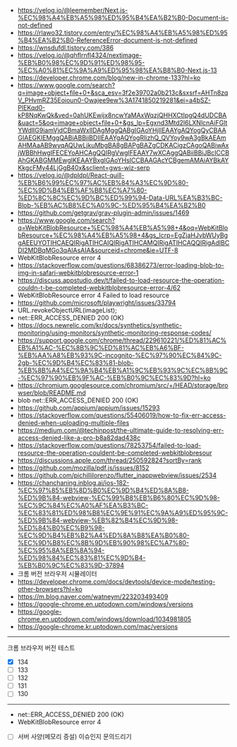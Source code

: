 - https://velog.io/@leemember/Next.js-%EC%98%A4%EB%A5%98%ED%95%B4%EA%B2%B0-Document-is-not-defined
- https://rlawo32.tistory.com/entry/%EC%98%A4%EB%A5%98%ED%95%B4%EA%B2%B0-ReferenceError-document-is-not-defined
- https://wnsdufdl.tistory.com/386
- https://velog.io/@qhflrnfl4324/nextimage-%EB%B0%98%EC%9D%91%ED%98%95-%EC%A0%81%EC%9A%A9%ED%95%98%EA%B8%B0-Next.js-13
- https://developer.chrome.com/blog/new-in-chrome-133?hl=ko
- https://www.google.com/search?q=image+object+file+0+&sca_esv=3f2e39702a0b213c&sxsrf=AHTn8zqV_PHvmRZ35Eoioun0-Owajee9ew%3A1741850219281&ei=a4bSZ-PlEKqd0-kP8NqKwQk&ved=0ahUKEwijx8ncwYaMAxWqzjQHHXCtIpgQ4dUDCBA&uact=5&oq=image+object+file+0+&gs_lp=Egxnd3Mtd2l6LXNlcnAiFGltYWdlIG9iamVjdCBmaWxlIDAgMggQABgIGAoYHjIIEAAYgAQYogQyCBAAGIAEGKIEMggQABiABBiiBDIIEAAYgAQYogRIizhQ_QVYoy9wA3gBkAEAmAHMAaAB9wyqAQUwLjkuMbgBA8gBAPgBAZgCDKACigzCAgoQABiwAxjWBBhHwgIFECEYoAHCAgQQIRgVwgIFEAAY7wXCAggQABiiBBiJBcICCBAhGKABGMMEwgIKEAAYBxgIGAoYHsICCBAAGAcYCBgemAMAiAYBkAYKkgcFMy44LjGgB40x&sclient=gws-wiz-serp
- https://velog.io/@dpldpl/React-quill-%EB%B6%99%EC%97%AC%EB%84%A3%EC%9D%80-%EC%9D%B4%EB%AF%B8%EC%A7%80-%ED%8C%8C%EC%9D%BC%ED%99%94-Data-URL%EA%B3%BC-Blob-%EB%AC%B8%EC%A0%9C-%ED%95%B4%EA%B2%B0
- https://github.com/getgrav/grav-plugin-admin/issues/1469
- https://www.google.com/search?q=WebKitBlobResource+%EC%98%A4%EB%A5%98+4&oq=WebKitBlobResource+%EC%98%A4%EB%A5%98+4&gs_lcrp=EgZjaHJvbWUyBggAEEUYOTIHCAEQIRigATIHCAIQIRigATIHCAMQIRigATIHCAQQIRigAdIBCDI2MDBqMGo3qAIAsAIA&sourceid=chrome&ie=UTF-8
- WebKitBlobResource error 4
- https://stackoverflow.com/questions/68386273/error-loading-blob-to-img-in-safari-webkitblobresource-error-1
- https://discuss.appstudio.dev/t/failed-to-load-resource-the-operation-couldn-t-be-completed-webkitblobresource-error-4/62
- WebKitBlobResource error 4 Failed to load resource
- https://github.com/microsoft/playwright/issues/33794
- URL.revokeObjectURL(imageList);
- net::ERR_ACCESS_DENIED 200 (OK)
- https://docs.newrelic.com/kr/docs/synthetics/synthetic-monitoring/using-monitors/synthetic-monitoring-response-codes/
- https://support.google.com/chrome/thread/229610221/%ED%81%AC%EB%A1%AC-%EC%8B%9C%ED%81%AC%EB%A6%BF-%EB%AA%A8%EB%93%9C-incognito-%EC%97%90%EC%84%9C-2gb-%EC%9D%B4%EC%83%81-blob-%EB%8B%A4%EC%9A%B4%EB%A1%9C%EB%93%9C%EC%8B%9C-%EC%97%90%EB%9F%AC-%EB%B0%9C%EC%83%9D?hl=ko
- https://chromium.googlesource.com/chromium/src/+/HEAD/storage/browser/blob/README.md
- blob net::ERR_ACCESS_DENIED 200 (OK)
- https://github.com/appium/appium/issues/15293
- https://stackoverflow.com/questions/55406019/how-to-fix-err-access-denied-when-uploading-multiple-files
- https://medium.com/@techinpost/the-ultimate-guide-to-resolving-err-access-denied-like-a-pro-b8a82dad438c
- https://stackoverflow.com/questions/78253754/failed-to-load-resource-the-operation-couldent-be-completed-webkitblobresour
- https://discussions.apple.com/thread/250592824?sortBy=rank
- https://github.com/mozilla/pdf.js/issues/8152
- https://github.com/pichillilorenzo/flutter_inappwebview/issues/2534
- https://chanchaning.inblog.ai/ios-182-%EC%97%85%EB%8D%B0%EC%9D%B4%ED%8A%B8-%ED%9B%84-webview-%EC%99%B8%EB%B6%80%EC%9D%98-%EC%9C%84%EC%A0%AF%EA%B3%BC-%EC%83%81%ED%98%B8%EC%9E%91%EC%9A%A9%ED%95%9C-%ED%9B%84-webview-%EB%82%B4%EC%9D%98-%ED%84%B0%EC%B9%98-%EC%9D%B4%EB%B2%A4%ED%8A%B8%EA%B0%80-%EC%9D%B8%EC%8B%9D%EB%90%98%EC%A7%80-%EC%95%8A%EB%8A%94-%ED%98%84%EC%83%81%EC%9D%B4-%EB%B0%9C%EC%83%9D-37894
- 크롬 버전 브라우저 시뮬레이터
- https://developer.chrome.com/docs/devtools/device-mode/testing-other-browsers?hl=ko
- https://m.blog.naver.com/watneym/223203493409
- https://google-chrome.en.uptodown.com/windows/versions
- https://google-chrome.en.uptodown.com/windows/download/1034981805
- https://google-chrome.kr.uptodown.com/mac/versions

***

크롬 브라우저 버전 테스트
- [x] 134
- [ ] 133
- [ ] 132
- [ ] 131
- [ ] 130

*** 


- net::ERR_ACCESS_DENIED 200 (OK)
- WebKitBlobResource error 4


- [ ] 서버 사양(메모리 증설) 이슈인지 문의드리기